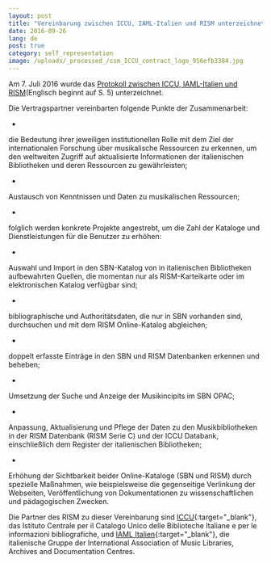 ```yaml
---
layout: post
title: "Vereinbarung zwischen ICCU, IAML-Italien und RISM unterzeichnet"
date: 2016-09-26
lang: de
post: true
category: self_representation
image: /uploads/_processed_/csm_ICCU_contract_logo_956efb3384.jpg
---
```



Am 7. Juli 2016 wurde das [Protokoll zwischen ICCU, IAML-Italien und RISM](http://www.iccu.sbn.it/opencms/export/sites/iccu/documenti/2016/Convenzione_IALM_ICCU_RISM.pdf)(Englisch beginnt auf S. 5) unterzeichnet.

Die Vertragspartner vereinbarten folgende Punkte der Zusammenarbeit:

-

die Bedeutung ihrer jeweiligen institutionellen Rolle mit dem Ziel der internationalen Forschung über musikalische Ressourcen zu erkennen, um den weltweiten Zugriff auf aktualisierte Informationen der italienischen Bibliotheken und deren Ressourcen zu gewährleisten;


-

Austausch von Kenntnissen und Daten zu musikalischen Ressourcen;


-

folglich werden konkrete Projekte angestrebt, um die Zahl der Kataloge und Dienstleistungen für die Benutzer zu erhöhen:


-

Auswahl und Import in den SBN-Katalog von in italienischen Bibliotheken aufbewahrten Quellen, die momentan nur als RISM-Karteikarte oder im elektronischen Katalog verfügbar sind;


-

bibliographische und Authoritätsdaten, die nur in SBN vorhanden sind, durchsuchen und mit dem RISM Online-Katalog abgleichen;


-

doppelt erfasste Einträge in den SBN und RISM Datenbanken erkennen und beheben;


-

Umsetzung der Suche und Anzeige der Musikincipits im SBN OPAC;


-

Anpassung, Aktualisierung und Pflege der Daten zu den Musikbibliotheken in der RISM Datenbank (RISM Serie C) und der ICCU Databank, einschließlich dem Register der italienischen Bibliotheken;



-

Erhöhung der Sichtbarkeit beider Online-Kataloge (SBN und RISM) durch spezielle Maßnahmen, wie beispielsweise die gegenseitige Verlinkung der Webseiten, Veröffentlichung von Dokumentationen zu wissenschaftlichen und pädagogischen Zwecken.



Die Partner des RISM zu dieser Vereinbarung sind [ICCU](http://www.iccu.sbn.it/){:target="_blank"}, das Istituto Centrale per il Catalogo Unico delle Biblioteche Italiane e per le informazioni bibliografiche, und [IAML Italien](http://www.iamlitalia.it/){:target="_blank"}, die italienische Gruppe der International Association of Music Libraries, Archives and Documentation Centres.





<script type="text/javascript">var switchTo5x=true;</script><script type="text/javascript" src="http://w.sharethis.com/button/buttons.js"></script><script type="text/javascript">stLight.options({publisher: "9b601438-1ce1-49d8-bfd7-9cff5df54c17", doNotHash: false, doNotCopy: false, hashAddressBar: false});</script>